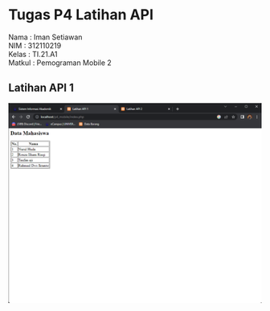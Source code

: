 # Tugas P4 Latihan API
Nama : Iman Setiawan\
NIM : 312110219\
Kelas : TI.21.A1\
Matkul : Pemograman Mobile 2

## Latihan API 1
![Latihan API 1](ss/ss1.png)

